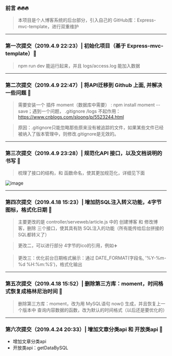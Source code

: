 ### 前言 🔥🔥🔥

> 本项目是个人博客系统的后台部分，引入自己的 GitHub库：Express-mvc-template，进行双重维护

---
### 第一次提交（2019.4.9 22:23）| 初始化项目（基于 Express-mvc-template）🚗

> npm run dev 能运行起来，并且 logs/access.log 能加入数据

---
### 第二次提交（2019.4.9 22:47）| 将API迁移到 Github 上面, 并解决一些问题  🚕

> 需要安装一个 插件 moment（数据库中需要） : npm install moment --save；遇到一个问题， .gitignore /logs 不起作用：https://www.cnblogs.com/sloong/p/5523244.html

> 原因：.gitignore只能忽略那些原来没有被追踪的文件，如果某些文件已经被纳入了版本管理中，则修改.gitignore是无效的。

---
### 第三次提交（2019.4.9 23:28）| 规范化API 接口，以及文档说明的书写  🚙

> 梳理了接口的结构，和 函数命名，使其更加规范化，详细见下面

![image](https://github.com/zhukunpenglinyutong/My-blog-server/blob/master/imgs/3-1.jpg)

---
### 第四次提交（2019.4.18 15:23）| 增加防SQL注入转义功能，4字节图标，格式化日期  🚌

> 主要更改的是 controller/serveweb/article.js 中的 创建博客 和 修改博客，删除 三个接口，使其具有防 SQL注入的功能（所有能传给后台拼接的SQL都转义了）

> 更改二，可以进行部分 4字节的ico的引用，例如✈️

> 更改三：优化前台日期格式展示：通过 DATE_FORMAT(字段名, '%Y-%m-%d %H:%m:%S')，格式化输出

---

### 第五次提交（2019.4.18 15:52）| 删除第三方库：moment，时间格式恢复成格林尼治时间 🚄

> 删除第三方库：moment，改为用 MySQL语句 now() 生成，并且恢复上一个版本中 查询内容数据的函数，改为默认的时间格式（以后还是要优化的）

---

### 第六次提交（2019.4.24 20:33）| 增加文章分类api 和 开放类api  🚚

- 增加文章分类api
- 开放类api：getDataBySQL

